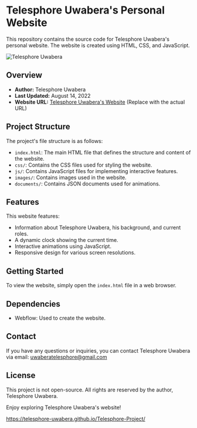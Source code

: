 # Telesphore Uwabera's Personal Website

This repository contains the source code for Telesphore Uwabera's personal website. The website is created using HTML, CSS, and JavaScript.

![Telesphore Uwabera](https://uploads-ssl.webflow.com/625d236d30e60f9732566ae9/625f093b879139466bd9b619_Opengraph.jpg)

## Overview

- **Author:** Telesphore Uwabera
- **Last Updated:** August 14, 2022
- **Website URL:** [Telesphore Uwabera's Website](https://example.com) (Replace with the actual URL)

## Project Structure

The project's file structure is as follows:

- `index.html`: The main HTML file that defines the structure and content of the website.
- `css/`: Contains the CSS files used for styling the website.
- `js/`: Contains JavaScript files for implementing interactive features.
- `images/`: Contains images used in the website.
- `documents/`: Contains JSON documents used for animations.

## Features

This website features:

- Information about Telesphore Uwabera, his background, and current roles.
- A dynamic clock showing the current time.
- Interactive animations using JavaScript.
- Responsive design for various screen resolutions.

## Getting Started

To view the website, simply open the `index.html` file in a web browser.

## Dependencies

- Webflow: Used to create the website.

## Contact

If you have any questions or inquiries, you can contact Telesphore Uwabera via email: uwaberatelesphore@gmail.com

## License

This project is not open-source. All rights are reserved by the author, Telesphore Uwabera.

Enjoy exploring Telesphore Uwabera's website!


https://telesphore-uwabera.github.io/Telesphore-Project/
